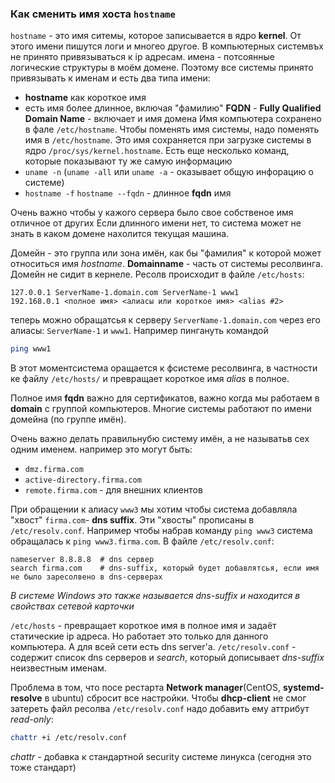 ### Как сменить имя хоста `hostname`
`hostname` - это имя ситемы, которое записывается в ядро __kernel__.
От этого имени пишутся логи и многео другое. В компьютерных системвъх не принято привязываться к ip адресам. имена - потсоянные логические структуры в моём домене. Поэтому все системы принято привязывать к именам и есть два типа имени:
 - __hostname__ как короткое имя
 - есть имя более длинное, включая "фамилию" __FQDN__ - __Fully Qualified Domain Name__ - включает и имя домена
Имя компьютера сохранено в фале `/etc/hostname`. Чтобы поменять имя системы, надо поменять имя в `/etc/hostname`. Это имя сохраняется при загрузке системы в ядро `/proc/sys/kernel.hostname`.
Есть еще несколько команд, которые показывают ту же самую информацию 
- `uname -n` (`uname -all` или `uname -a` - оказывает общую инфорацию о системе)
- `hostname -f` `hostname --fqdn` - длинное __fqdn__ имя

Очень важно чтобы у кажого сервера было свое собственое имя отличное от других
Если длинного имени нет, то система может не знать в каком домене нахолится текущая машина. 

Домейн - это группа или зона имён, как бы "фамилия" к которой может относиться имя *hostname*. __Domainname__ - часть от системы ресолвинга. Домейн не сидит в кернеле. Ресолв происходит в файле `/etc/hosts`:
```
127.0.0.1 ServerName-1.domain.com ServerName-1 www1
192.168.0.1 <полное имя> <алиасы или короткое имя> <alias #2> 
```

теперь можно обращатсья к серверу `ServerName-1.domain.com` через его алиасы: `ServerName-1` и `www1`. Нaпример пингануть командой 
```bash
ping www1
```
В этот моментсистема оращается к фсистеме ресолвинга, в частности ке файлу `/etc/hosts/` и превращает короткое имя *alias* в полное.

Полное имя __fqdn__ важно для сертификатов, важно когда мы работаем в __domain__ с группой компьютеров. Многие системы работают по имени домейна (по группе имён).

Очень важно делать правильнубю систему имён, а не называтьв сех одним именем. например это могут быть:
- `dmz.firma.com`
- `active-directory.firma.com`
- `remote.firma.com` - для внешних клиентов

При обращении к алиасу `www3` мы хотим чтобы система добавляла "хвост" `firma.com`- __dns suffix__. Эти "хвосты" прописаны в `/etc/resolv.conf`. Например чтобы набрав команду `ping www3` система обращалась к `ping www3.firma.com`.
В файле `/etc/resolv.conf`:
```
nameserver 8.8.8.8  # dns сервер
search firma.com    # dns-suffix, который будет добавлятсья, если имя не было заресолвено в dns-серверах
```
*В системе Windows это также называется dns-suffix и находится в свойствах сетевой карточки*

`/etc/hosts` - превращает короткое имя в полное имя и задаёт статические ip адреса.
Но работает это только для данного компьютера. А для всей сети есть dns server'а.
`/etc/resolv.conf` - содержит список dns серверов и *search*, который дописывает *dns-suffix* неизвестным именам.

Проблема в том, что посе рестарта __Network manager__(CentOS, __systemd-resolve__ в ubuntu) сбросит все настройки.
Чтобы __dhcp-client__ не смог затереть файл ресолва `/etc/resolv.conf` надо добавить ему аттрибут *read-only*:
```bash
chattr +i /etc/resolv.conf  
```
*chattr* - добавка к стандартной security системе линукса (сегодня это тоже стандарт)